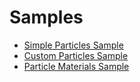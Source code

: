 <div class="doc-incomplete"/>

# Samples

- [Simple Particles Sample](simple-particles.md)
- [Custom Particles Sample](custom-particles.md)
- [Particle Materials Sample](particle-material.md)